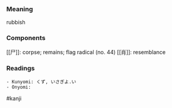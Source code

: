 ### Meaning

rubbish

### Components

[[尸]]: corpse; remains; flag radical (no. 44) [[肖]]: resemblance

### Readings

```
- Kunyomi: くず, いさぎよ.い
- Onyomi: 
```

#kanji
